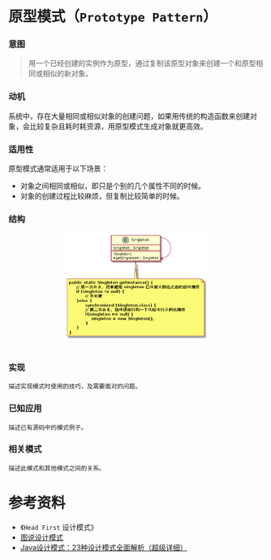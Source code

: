 原型模式（`Prototype Pattern`）
====================
### **意图**
> 用一个已经创建的实例作为原型，通过复制该原型对象来创建一个和原型相同或相似的新对象。

### **动机**
系统中，存在大量相同或相似对象的创建问题，如果用传统的构造函数来创建对象，会比较复杂且耗时耗资源，用原型模式生成对象就更高效。

### **适用性**
原型模式通常适用于以下场景：
- 对象之间相同或相似，即只是个别的几个属性不同的时候。
- 对象的创建过程比较麻烦，但复制比较简单的时候。

### **结构**
<div align="center"> <img src="images/11.singleton.png" width="280px"> </div><br>

### **实现**

    描述实现模式时使用的技巧，及需要面对的问题。
### **已知应用**

    描述已有源码中的模式例子。
### **相关模式**
    描述此模式和其他模式之间的关系。


# 参考资料
- 《`Head First` 设计模式》
- [图说设计模式](https://design-patterns.readthedocs.io/zh_CN/latest/index.html)
- [Java设计模式：23种设计模式全面解析（超级详细）](http://c.biancheng.net/design_pattern/)
